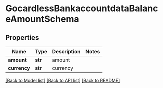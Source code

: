 # GocardlessBankaccountdataBalanceAmountSchema

## Properties
Name | Type | Description | Notes
------------ | ------------- | ------------- | -------------
**amount** | **str** | amount | 
**currency** | **str** | currency | 

[[Back to Model list]](../README.md#documentation-for-models) [[Back to API list]](../README.md#documentation-for-api-endpoints) [[Back to README]](../README.md)

